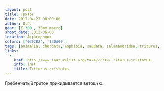 ```yaml
---
layout: post
title: Тритон
date: 2017-04-27 00:00:00
author: Д.Г.
gear: [E-300 , 35mm macro]
shoot_date: 2012-06-03
location: Агрогородок
colors: ['030202', '130d09']
tags: [animalia, chordata, amphibia, caudata, salamandridae, triturus, triturus cristatus]
links:
  -
    href: http://www.inaturalist.org/taxa/27718-Triturus-cristatus
    info: inat
    title: Triturus cristatus
---
```

Гребенчатый тритон прикидывается ветошью.
